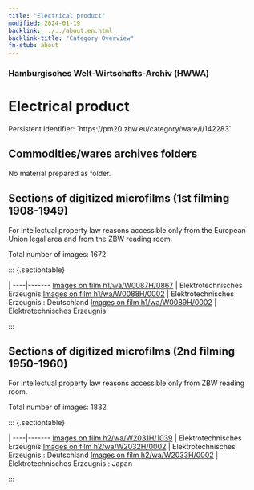 ```yaml
---
title: "Electrical product"
modified: 2024-01-19
backlink: ../../about.en.html
backlink-title: "Category Overview"
fn-stub: about
---
```


### Hamburgisches Welt-Wirtschafts-Archiv (HWWA)

# Electrical product

<div class="hint">Persistent Identifier: `https://pm20.zbw.eu/category/ware/i/142283`</div>







## Commodities/wares archives folders





No material prepared as folder.



<a id="filmsections" />

## Sections of digitized microfilms (1st filming 1908-1949)

<p>For intellectual property law reasons accessible only from the European Union legal area and from the ZBW reading room.</p>



<p>Total number of images: 1672</p>




::: {.sectiontable}

 | 
----|-------
<a class="btn" href="https://pm20.zbw.eu/film/h1/wa/W0087H/0867" rel="nofollow">Images on film h1/wa/W0087H/0867</a> | Elektrotechnisches Erzeugnis
<a class="btn" href="https://pm20.zbw.eu/film/h1/wa/W0088H/0002" rel="nofollow">Images on film h1/wa/W0088H/0002</a> | Elektrotechnisches Erzeugnis : Deutschland
<a class="btn" href="https://pm20.zbw.eu/film/h1/wa/W0089H/0002" rel="nofollow">Images on film h1/wa/W0089H/0002</a> | Elektrotechnisches Erzeugnis


:::




## Sections of digitized microfilms (2nd filming 1950-1960)

<p>For intellectual property law reasons accessible only from ZBW reading room.</p>



<p>Total number of images: 1832</p>




::: {.sectiontable}

 | 
----|-------
<a class="btn" href="https://pm20.zbw.eu/film/h2/wa/W2031H/1039" rel="nofollow">Images on film h2/wa/W2031H/1039</a> | Elektrotechnisches Erzeugnis
<a class="btn" href="https://pm20.zbw.eu/film/h2/wa/W2032H/0002" rel="nofollow">Images on film h2/wa/W2032H/0002</a> | Elektrotechnisches Erzeugnis : Deutschland
<a class="btn" href="https://pm20.zbw.eu/film/h2/wa/W2033H/0002" rel="nofollow">Images on film h2/wa/W2033H/0002</a> | Elektrotechnisches Erzeugnis : Japan


:::
















